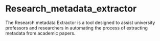 # Research_metadata_extractor
The Research metadata Extractor is a tool designed to assist university professors and researchers in automating the process of extracting metadata from academic papers. 
